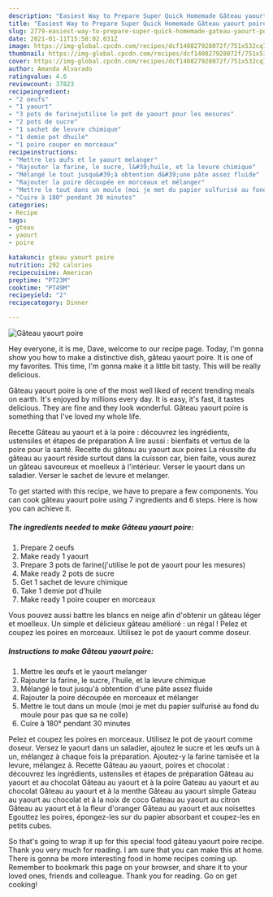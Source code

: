 ```yaml
---
description: "Easiest Way to Prepare Super Quick Homemade Gâteau yaourt poire"
title: "Easiest Way to Prepare Super Quick Homemade Gâteau yaourt poire"
slug: 2779-easiest-way-to-prepare-super-quick-homemade-gateau-yaourt-poire
date: 2021-01-11T15:58:02.031Z
image: https://img-global.cpcdn.com/recipes/dcf140827928072f/751x532cq70/gateau-yaourt-poire-photo-principale-de-la-recette.jpg
thumbnail: https://img-global.cpcdn.com/recipes/dcf140827928072f/751x532cq70/gateau-yaourt-poire-photo-principale-de-la-recette.jpg
cover: https://img-global.cpcdn.com/recipes/dcf140827928072f/751x532cq70/gateau-yaourt-poire-photo-principale-de-la-recette.jpg
author: Amanda Alvarado
ratingvalue: 4.6
reviewcount: 37823
recipeingredient:
- "2 oeufs"
- "1 yaourt"
- "3 pots de farinejutilise le pot de yaourt pour les mesures"
- "2 pots de sucre"
- "1 sachet de levure chimique"
- "1 demie pot dhuile"
- "1 poire couper en morceaux"
recipeinstructions:
- "Mettre les œufs et le yaourt melanger"
- "Rajouter la farine, le sucre, l&#39;huile, et la levure chimique"
- "Mélangé le tout jusqu&#39;à obtention d&#39;une pâte assez fluide"
- "Rajouter la poire découpée en morceaux et mélanger"
- "Mettre le tout dans un moule (moi je met du papier sulfurisé au fond du moule pour pas que sa ne colle)"
- "Cuire à 180° pendant 30 minutes"
categories:
- Recipe
tags:
- gteau
- yaourt
- poire

katakunci: gteau yaourt poire 
nutrition: 292 calories
recipecuisine: American
preptime: "PT23M"
cooktime: "PT49M"
recipeyield: "2"
recipecategory: Dinner

---
```



![Gâteau yaourt poire](https://img-global.cpcdn.com/recipes/dcf140827928072f/751x532cq70/gateau-yaourt-poire-photo-principale-de-la-recette.jpg)

Hey everyone, it is me, Dave, welcome to our recipe page. Today, I'm gonna show you how to make a distinctive dish, gâteau yaourt poire. It is one of my favorites. This time, I'm gonna make it a little bit tasty. This will be really delicious.

Gâteau yaourt poire is one of the most well liked of recent trending meals on earth. It's enjoyed by millions every day. It is easy, it's fast, it tastes delicious. They are fine and they look wonderful. Gâteau yaourt poire is something that I've loved my whole life.

Recette Gâteau au yaourt et à la poire : découvrez les ingrédients, ustensiles et étapes de préparation A lire aussi : bienfaits et vertus de la poire pour la santé. Recette du gâteau au yaourt aux poires La réussite du gâteau au yaourt réside surtout dans la cuisson car, bien faite, vous aurez un gâteau savoureux et moelleux à l&#39;intérieur. Verser le yaourt dans un saladier. Verser le sachet de levure et melanger.


To get started with this recipe, we have to prepare a few components. You can cook gâteau yaourt poire using 7 ingredients and 6 steps. Here is how you can achieve it.

<!--inarticleads1-->

##### The ingredients needed to make Gâteau yaourt poire:

1. Prepare 2 oeufs
1. Make ready 1 yaourt
1. Prepare 3 pots de farine(j&#39;utilise le pot de yaourt pour les mesures)
1. Make ready 2 pots de sucre
1. Get 1 sachet de levure chimique
1. Take 1 demie pot d&#39;huile
1. Make ready 1 poire couper en morceaux


Vous pouvez aussi battre les blancs en neige afin d&#39;obtenir un gâteau léger et moelleux. Un simple et délicieux gâteau amélioré : un régal ! Pelez et coupez les poires en morceaux. Utilisez le pot de yaourt comme doseur. 

<!--inarticleads2-->

##### Instructions to make Gâteau yaourt poire:

1. Mettre les œufs et le yaourt melanger
1. Rajouter la farine, le sucre, l&#39;huile, et la levure chimique
1. Mélangé le tout jusqu&#39;à obtention d&#39;une pâte assez fluide
1. Rajouter la poire découpée en morceaux et mélanger
1. Mettre le tout dans un moule (moi je met du papier sulfurisé au fond du moule pour pas que sa ne colle)
1. Cuire à 180° pendant 30 minutes


Pelez et coupez les poires en morceaux. Utilisez le pot de yaourt comme doseur. Versez le yaourt dans un saladier, ajoutez le sucre et les œufs un à un, mélangez à chaque fois la préparation. Ajoutez-y la farine tamisée et la levure, mélangez à. Recette Gâteau au yaourt, poires et chocolat : découvrez les ingrédients, ustensiles et étapes de préparation Gâteau au yaourt et au chocolat Gâteau au yaourt et à la poire Gateau au yaourt et au chocolat Gâteau au yaourt et à la menthe Gâteau au yaourt simple Gateau au yaourt au chocolat et à la noix de coco Gateau au yaourt au citron Gâteau au yaourt et à la fleur d&#39;oranger Gâteau au yaourt et aux noisettes Egouttez les poires, épongez-les sur du papier absorbant et coupez-les en petits cubes. 

So that's going to wrap it up for this special food gâteau yaourt poire recipe. Thank you very much for reading. I am sure that you can make this at home. There is gonna be more interesting food in home recipes coming up. Remember to bookmark this page on your browser, and share it to your loved ones, friends and colleague. Thank you for reading. Go on get cooking!
